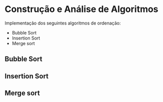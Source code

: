 # Construção e Análise de Algoritmos

Implementação dos seguintes algoritmos de ordenação:

* Bubble Sort
* Insertion Sort
* Merge sort

## Bubble Sort


## Insertion Sort


## Merge sort